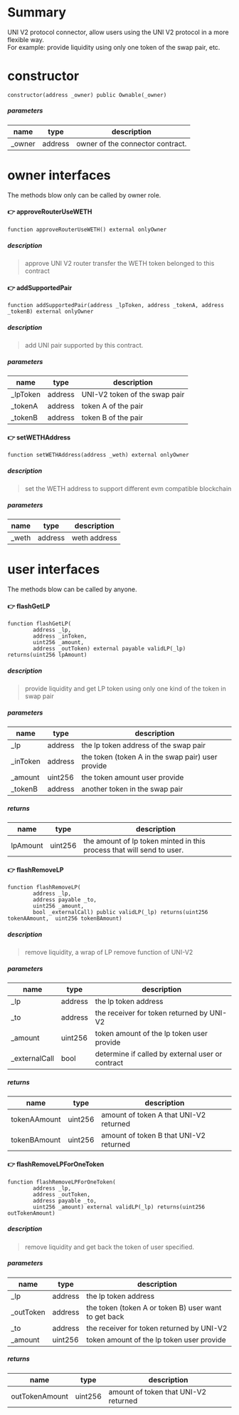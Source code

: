 # Summary

UNI V2 protocol connector, allow users using the UNI V2 protocol in a more flexible way.  
For example: provide liquidity using only one token of the swap pair, etc.  

# constructor
```
constructor(address _owner) public Ownable(_owner)
```

##### parameters

|  name   | type  | description  |
|  ----  | ----  | ---- |
| _owner | address | owner of the connector contract. |

# owner interfaces

The methods blow only can be called by owner role.

#### :point_right: approveRouterUseWETH
```
function approveRouterUseWETH() external onlyOwner
```

##### description
>approve UNI V2 router transfer the WETH token belonged to this contract

#### :point_right: addSupportedPair
```
function addSupportedPair(address _lpToken, address _tokenA, address _tokenB) external onlyOwner
```

##### description
>add UNI pair supported by this contract.


##### parameters

|  name   | type  | description  |
|  ----  | ----  | ---- |
| _lpToken | address | UNI-V2 token of the swap pair |
| _tokenA | address | token A of the pair |
| _tokenB | address | token B of the pair |

#### :point_right: setWETHAddress
```
function setWETHAddress(address _weth) external onlyOwner
```

##### description
>set the WETH address to support different evm compatible blockchain

##### parameters

|  name   | type  | description  |
|  ----  | ----  | ---- |
| _weth | address | weth address |


# user interfaces

The methods blow can be called by anyone.

#### :point_right: flashGetLP
```
function flashGetLP(
        address _lp,
        address _inToken,
        uint256 _amount,
        address _outToken) external payable validLP(_lp) returns(uint256 lpAmount)
```

##### description
>provide liquidity and get LP token using only one kind of the token in swap pair

##### parameters

|  name   | type  | description  |
|  ----  | ----  | ---- |
| _lp | address | the lp token address of the swap pair |
| _inToken | address | the token (token A in the swap pair) user provide |
| _amount | uint256 | the token amount user provide |
| _tokenB | address | another token in the swap pair |


##### returns

|  name   | type  | description  |
|  ----  | ----  | ---- |
| lpAmount | uint256 | the amount of lp token minted in this process that will send to user. |


#### :point_right: flashRemoveLP
```
function flashRemoveLP(
        address _lp,
        address payable _to,
        uint256 _amount,
        bool _externalCall) public validLP(_lp) returns(uint256 tokenAAmount,  uint256 tokenBAmount)
```

##### description
>remove liquidity, a wrap of LP remove function of UNI-V2

##### parameters

|  name   | type  | description  |
|  ----  | ----  | ---- |
| _lp | address | the lp token address|
| _to | address | the receiver for token returned by UNI-V2 |
| _amount | uint256 | token amount of the lp token user provide |
| _externalCall | bool | determine if called by external user or contract |

##### returns

|  name   | type  | description  |
|  ----  | ----  | ---- |
| tokenAAmount | uint256 | amount of token A that UNI-V2 returned |
| tokenBAmount | uint256 | amount of token B that UNI-V2 returned |


#### :point_right: flashRemoveLPForOneToken
```
function flashRemoveLPForOneToken(
        address _lp, 
        address _outToken, 
        address payable _to, 
        uint256 _amount) external validLP(_lp) returns(uint256 outTokenAmount)
```

##### description
>remove liquidity and get back the token of user specified.

##### parameters

|  name   | type  | description  |
|  ----  | ----  | ---- |
| _lp | address | the lp token address|
| _outToken | address | the token (token A or token B) user want to get back |
| _to | address | the receiver for token returned by UNI-V2 |
| _amount | uint256 | token amount of the lp token user provide |

##### returns
|  name   | type  | description  |
|  ----  | ----  | ---- |
| outTokenAmount | uint256 | amount of token that UNI-V2 returned |
